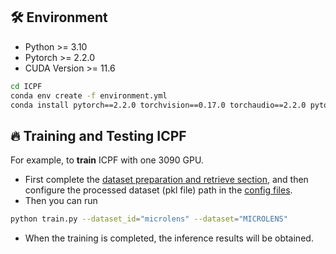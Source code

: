 
## 🛠️ Environment
* Python >= 3.10
* Pytorch >= 2.2.0
* CUDA Version >= 11.6
```bash
cd ICPF
conda env create -f environment.yml
conda install pytorch==2.2.0 torchvision==0.17.0 torchaudio==2.2.0 pytorch-cuda=11.8 -c pytorch -c nvidia(If torch is not installed)
```

## 🔥 Training and Testing ICPF

For example, to **train** ICPF with one 3090 GPU.
* First complete the [dataset preparation and retrieve section](retriever/Readme.md), and then configure the processed dataset (pkl file) path in the [config files](config).
* Then you can run

```bash 
python train.py --dataset_id="microlens" --dataset="MICROLENS"
```
* When the training is completed, the inference results will be obtained.

